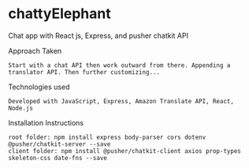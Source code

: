 # chattyElephant
Chat app with React js, Express, and pusher chatkit API
    
Approach Taken

    Start with a chat API then work outward from there. Appending a translator API. Then further customizing...

Technologies used

    Developed with JavaScript, Express, Amazon Translate API, React, Node.js

Installation Instructions

    root folder: npm install express body-parser cors dotenv @pusher/chatkit-server --save 
    client folder: npm install @pusher/chatkit-client axios prop-types skeleton-css date-fns --save 
